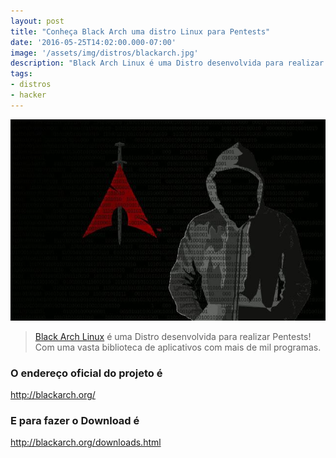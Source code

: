 ```yaml
---
layout: post
title: "Conheça Black Arch uma distro Linux para Pentests"
date: '2016-05-25T14:02:00.000-07:00'
image: '/assets/img/distros/blackarch.jpg'
description: "Black Arch Linux é uma Distro desenvolvida para realizar Pentests."
tags:
- distros
- hacker
---
```


![Conheça Black Arch uma distro Linux para Pentests](/assets/img/distros/blackarch.jpg "Conheça Black Arch uma distro Linux para Pentests")

> [Black Arch Linux](http://blackarch.org/) é uma Distro desenvolvida para realizar Pentests! Com uma vasta biblioteca de aplicativos com mais de mil programas.

### O endereço oficial do projeto é
<http://blackarch.org/>

### E para fazer o Download é
<http://blackarch.org/downloads.html>

<script async src="https://pagead2.googlesyndication.com/pagead/js/adsbygoogle.js"></script>

<!-- Informat -->
<ins class="adsbygoogle"
 style="display:block"
 data-ad-client="ca-pub-2838251107855362"
 data-ad-slot="2327980059"
 data-ad-format="auto"
 data-full-width-responsive="true"></ins>

<script>
(adsbygoogle = window.adsbygoogle || []).push({});
</script>

